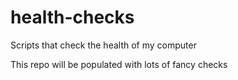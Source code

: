 # health-checks
Scripts that check the health of my computer

This repo will be populated with lots of  fancy checks